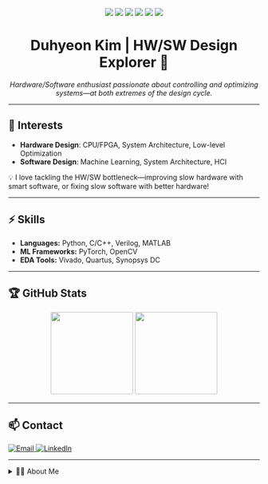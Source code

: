 <p align="center">
  <img src="https://img.shields.io/badge/Verilog-EDA115?style=flat-square&logo=verilog&logoColor=white"/>
  <img src="https://img.shields.io/badge/Python-3776AB?style=flat-square&logo=python&logoColor=white"/>
  <img src="https://img.shields.io/badge/C/C++-00599C?style=flat-square&logo=cplusplus&logoColor=white"/>
  <img src="https://img.shields.io/badge/MATLAB-0076A8?style=flat-square&logo=mathworks&logoColor=white"/>
  <img src="https://img.shields.io/badge/PyTorch-EE4C2C?style=flat-square&logo=pytorch&logoColor=white"/>
  <img src="https://img.shields.io/badge/OpenCV-5C3EE8?style=flat-square&logo=opencv&logoColor=white"/>
</p>

<h1 align="center">Duhyeon Kim | HW/SW Design Explorer 🚀</h1>
<p align="center">
  <em>Hardware/Software enthusiast passionate about controlling and optimizing systems—at both extremes of the design cycle.</em>
</p>

---

## 🎯 Interests

- <b>Hardware Design</b>: CPU/FPGA, System Architecture, Low-level Optimization  
- <b>Software Design</b>: Machine Learning, System Architecture, HCI

💡 I love tackling the HW/SW bottleneck—improving slow hardware with smart software, or fixing slow software with better hardware!

---

## ⚡️ Skills

- <b>Languages:</b> Python, C/C++, Verilog, MATLAB
- <b>ML Frameworks:</b> PyTorch, OpenCV
- <b>EDA Tools:</b> Vivado, Quartus, Synopsys DC

---

## 🏆 GitHub Stats

<p align="center">
  <img height="165em" src="https://github-readme-stats.vercel.app/api?username=dudududukim&show_icons=true&rank_icon=github" />
  <img height="165em" src="https://github-readme-stats.vercel.app/api/top-langs/?username=dudududukim&layout=compact&exclude_repo=pytorch_seminar_2025,dudududukim.github.io,Cumpa" />
</p>

---

## 📫 Contact

<p align="left">
  <a href="mailto:kdhluck@naver.com">
    <img src="https://img.shields.io/badge/Email-kdhluck@naver.com-D14836?style=flat-square&logo=gmail&logoColor=white" alt="Email"/>
  </a>
  <a href="https://www.linkedin.com/in/duhyeon-kim-6623082b1/">
    <img src="https://img.shields.io/badge/LinkedIn-Duhyeon Kim-0077B5?style=flat-square&logo=linkedin&logoColor=white" alt="LinkedIn"/>
  </a>
</p>

---

<details>
<summary>🙋‍♂️ About Me</summary>

Hi! I'm Duhyeon.  
I'm particularly interested in computer systems, and love working on both ends of the hardware-software research cycle—whether that's hardware/computer architecture or creative software design.  
I want to become a bridge between hardware and software. I'm still exploring my path, but both areas are fascinating to me, and I'm excited to connect with other full-stack system designers!

</details>
